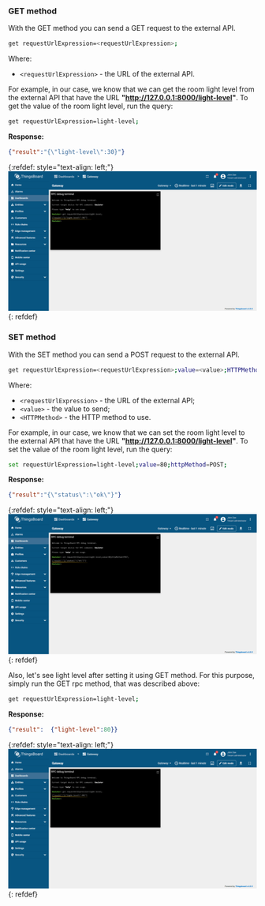 ### GET method

With the GET method you can send a GET request to the external API.

```bash
get requestUrlExpression=<requestUrlExpression>;
```

Where:
- `<requestUrlExpression>` - the URL of the external API.

For example, in our case, we know that we can get the room light level from the external API that have the URL
**"http://127.0.0.1:8000/light-level"**. To get the value of the room light level, run the query:

```bash
get requestUrlExpression=light-level;
```

**Response:**

```json
{"result":"{\"light-level\":30}"}
```

{:refdef: style="text-align: left;"}
![image](/images/gateway/get-set-connector-rpc/request-get-set-rpc-1.png)
{: refdef}

### SET method

With the SET method you can send a POST request to the external API.

```bash
get requestUrlExpression=<requestUrlExpression>;value=<value>;HTTPMethod=<HTTPMethod>;
```

Where:
- `<requestUrlExpression>` - the URL of the external API;
- `<value>` - the value to send;
- `<HTTPMethod>` - the HTTP method to use.

For example, in our case, we know that we can set the room light level to the external API that have the URL
**"http://127.0.0.1:8000/light-level"**. To set the value of the room light level, run the query:

```bash
set requestUrlExpression=light-level;value=80;httpMethod=POST;
```

**Response:**

```json
{"result":"{\"status\":\"ok\"}"}
```

{:refdef: style="text-align: left;"}
![image](/images/gateway/get-set-connector-rpc/request-get-set-rpc-2.png)
{: refdef}

Also, let's see light level after setting it using GET method. For this purpose, simply run the GET rpc method,
that was described above:

```bash
get requestUrlExpression=light-level;
```

**Response:**

```json
{"result":  {"light-level":80}}
```

{:refdef: style="text-align: left;"}
![image](/images/gateway/get-set-connector-rpc/request-get-set-rpc-3.png)
{: refdef}

